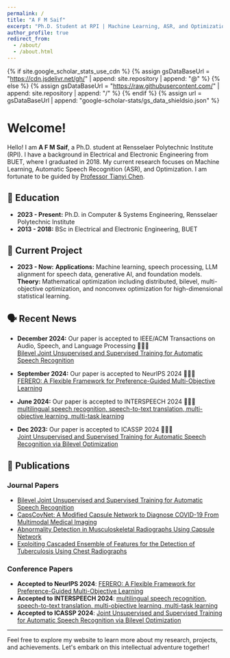 ```yaml
---
permalink: /
title: "A F M Saif"
excerpt: "Ph.D. Student at RPI | Machine Learning, ASR, and Optimization Enthusiast"
author_profile: true
redirect_from: 
  - /about/
  - /about.html
---
```


{% if site.google_scholar_stats_use_cdn %}
{% assign gsDataBaseUrl = "https://cdn.jsdelivr.net/gh/" | append: site.repository | append: "@" %}
{% else %}
{% assign gsDataBaseUrl = "https://raw.githubusercontent.com/" | append: site.repository | append: "/" %}
{% endif %}
{% assign url = gsDataBaseUrl | append: "google-scholar-stats/gs_data_shieldsio.json" %}

<span class='anchor' id='about-me'></span>

# Welcome!

Hello! I am **A F M Saif**, a Ph.D. student at Rensselaer Polytechnic Institute (RPI). I have a background in Electrical and Electronic Engineering from BUET, where I graduated in 2018. My current research focuses on Machine Learning, Automatic Speech Recognition (ASR), and Optimization. I am fortunate to be guided by [Professor Tianyi Chen](https://chentianyi1991.github.io/index.html).

## 📖 Education

- **2023 - Present:** Ph.D. in Computer & Systems Engineering, Rensselaer Polytechnic Institute
- **2013 - 2018:** BSc in Electrical and Electronic Engineering, BUET

## 💬 Current Project

- **2023 - Now:** **Applications:** Machine learning, speech processing, LLM alignment for speech data, generative AI, and foundation models. **Theory:** Mathematical optimization including distributed, bilevel, multi-objective optimization, and nonconvex optimization for high-dimensional statistical learning.

## 🗣️ Recent News

- **December 2024:** Our paper is accepted to IEEE/ACM Transactions on Audio, Speech, and Language Processing 🥳🥳🥳  
  [Bilevel Joint Unsupervised and Supervised Training for Automatic Speech Recognition](https://ieeexplore.ieee.org/abstract/document/10810454)

- **September 2024:** Our paper is accepted to NeurIPS 2024 🥳🥳🥳  
  [FERERO: A Flexible Framework for Preference-Guided Multi-Objective Learning](https://arxiv.org/pdf/2412.01773)

- **June 2024:** Our paper is accepted to INTERSPEECH 2024 🥳🥳🥳  
  [multilingual speech recognition, speech-to-text translation, multi-objective learning, multi-task learning](https://interspeech2024.org)
- **Dec 2023:** Our paper is accepted to ICASSP 2024 🥳🥳🥳  
  [Joint Unsupervised and Supervised Training for Automatic Speech Recognition via Bilevel Optimization](https://arxiv.org/abs/2401.06980)

## 📝 Publications 

### Journal Papers
- [Bilevel Joint Unsupervised and Supervised Training for Automatic Speech Recognition](https://ieeexplore.ieee.org/abstract/document/10810454)
- [CapsCovNet: A Modified Capsule Network to Diagnose COVID-19 From Multimodal Medical Imaging](https://ieeexplore.ieee.org/abstract/document/9514545)
- [Abnormality Detection in Musculoskeletal Radiographs Using Capsule Network](https://ieeexplore.ieee.org/abstract/document/8736807)
- [Exploiting Cascaded Ensemble of Features for the Detection of Tuberculosis Using Chest Radiographs](https://ieeexplore.ieee.org/abstract/document/9511553)

### Conference Papers
- **Accepted to NeurIPS 2024**: [FERERO: A Flexible Framework for Preference-Guided Multi-Objective Learning](https://arxiv.org/pdf/2412.01773)
- **Accepted to INTERSPEECH 2024**: [multilingual speech recognition, speech-to-text translation, multi-objective learning, multi-task learning](https://interspeech2024.org)
- **Accepted to ICASSP 2024**: [Joint Unsupervised and Supervised Training for Automatic Speech Recognition via Bilevel Optimization](https://arxiv.org/abs/2401.06980)

---

Feel free to explore my website to learn more about my research, projects, and achievements. Let's embark on this intellectual adventure together!
